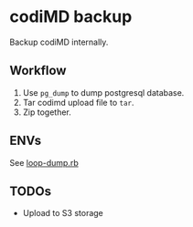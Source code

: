 codiMD backup
===========================
Backup codiMD internally. 

## Workflow

1. Use `pg_dump` to dump postgresql database.
2. Tar codimd upload file to `tar`.
3. Zip together.

## ENVs

See [loop-dump.rb](https://github.com/anticpp/codimd-backup/blob/master/loop-dump.rb)

## TODOs

- Upload to S3 storage
